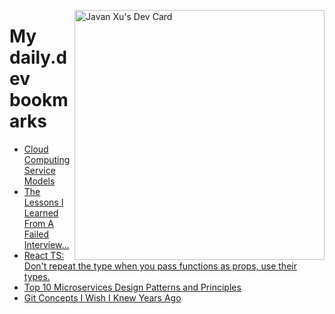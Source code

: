 
<a href="https://app.daily.dev/JavanXU"><img align="right" src="https://api.daily.dev/devcards/e45a150971844cd6959a94bb94e861ea.png?r=quw" width="400" alt="Javan Xu's Dev Card"/></a>

# My daily.dev bookmarks
<!-- daily.dev BOOKMARKS:START -->
- [Cloud Computing Service Models](https://app.daily.dev/posts/XOo8ZixnK?utm_source=rss&utm_medium=bookmarks&utm_campaign=6ueXw3FRNQzpNtewCDbI6)
- [The Lessons I Learned From A Failed Interview...](https://app.daily.dev/posts/J4IsJ1tJt?utm_source=rss&utm_medium=bookmarks&utm_campaign=6ueXw3FRNQzpNtewCDbI6)
- [React TS: Don&#39;t repeat the type when you pass functions as props, use their types.](https://app.daily.dev/posts/1jOMeTWHd?utm_source=rss&utm_medium=bookmarks&utm_campaign=6ueXw3FRNQzpNtewCDbI6)
- [Top 10 Microservices Design Patterns and Principles](https://app.daily.dev/posts/ck2oVfRM2?utm_source=rss&utm_medium=bookmarks&utm_campaign=6ueXw3FRNQzpNtewCDbI6)
- [Git Concepts I Wish I Knew Years Ago](https://app.daily.dev/posts/Ax4qYMjhd?utm_source=rss&utm_medium=bookmarks&utm_campaign=6ueXw3FRNQzpNtewCDbI6)
<!-- daily.dev BOOKMARKS:END -->
